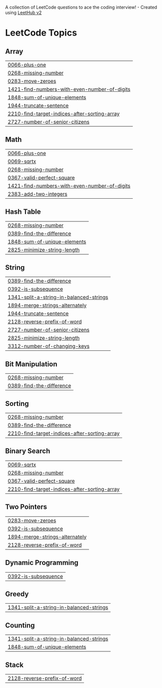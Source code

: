 A collection of LeetCode questions to ace the coding interview! - Created using [LeetHub v2](https://github.com/arunbhardwaj/LeetHub-2.0)
<!---LeetCode Topics Start-->
# LeetCode Topics
## Array
|  |
| ------- |
| [0066-plus-one](https://github.com/Suhail156/Leet-Code/tree/master/0066-plus-one) |
| [0268-missing-number](https://github.com/Suhail156/Leet-Code/tree/master/0268-missing-number) |
| [0283-move-zeroes](https://github.com/Suhail156/Leet-Code/tree/master/0283-move-zeroes) |
| [1421-find-numbers-with-even-number-of-digits](https://github.com/Suhail156/Leet-Code/tree/master/1421-find-numbers-with-even-number-of-digits) |
| [1848-sum-of-unique-elements](https://github.com/Suhail156/Leet-Code/tree/master/1848-sum-of-unique-elements) |
| [1944-truncate-sentence](https://github.com/Suhail156/Leet-Code/tree/master/1944-truncate-sentence) |
| [2210-find-target-indices-after-sorting-array](https://github.com/Suhail156/Leet-Code/tree/master/2210-find-target-indices-after-sorting-array) |
| [2727-number-of-senior-citizens](https://github.com/Suhail156/Leet-Code/tree/master/2727-number-of-senior-citizens) |
## Math
|  |
| ------- |
| [0066-plus-one](https://github.com/Suhail156/Leet-Code/tree/master/0066-plus-one) |
| [0069-sqrtx](https://github.com/Suhail156/Leet-Code/tree/master/0069-sqrtx) |
| [0268-missing-number](https://github.com/Suhail156/Leet-Code/tree/master/0268-missing-number) |
| [0367-valid-perfect-square](https://github.com/Suhail156/Leet-Code/tree/master/0367-valid-perfect-square) |
| [1421-find-numbers-with-even-number-of-digits](https://github.com/Suhail156/Leet-Code/tree/master/1421-find-numbers-with-even-number-of-digits) |
| [2383-add-two-integers](https://github.com/Suhail156/Leet-Code/tree/master/2383-add-two-integers) |
## Hash Table
|  |
| ------- |
| [0268-missing-number](https://github.com/Suhail156/Leet-Code/tree/master/0268-missing-number) |
| [0389-find-the-difference](https://github.com/Suhail156/Leet-Code/tree/master/0389-find-the-difference) |
| [1848-sum-of-unique-elements](https://github.com/Suhail156/Leet-Code/tree/master/1848-sum-of-unique-elements) |
| [2825-minimize-string-length](https://github.com/Suhail156/Leet-Code/tree/master/2825-minimize-string-length) |
## String
|  |
| ------- |
| [0389-find-the-difference](https://github.com/Suhail156/Leet-Code/tree/master/0389-find-the-difference) |
| [0392-is-subsequence](https://github.com/Suhail156/Leet-Code/tree/master/0392-is-subsequence) |
| [1341-split-a-string-in-balanced-strings](https://github.com/Suhail156/Leet-Code/tree/master/1341-split-a-string-in-balanced-strings) |
| [1894-merge-strings-alternately](https://github.com/Suhail156/Leet-Code/tree/master/1894-merge-strings-alternately) |
| [1944-truncate-sentence](https://github.com/Suhail156/Leet-Code/tree/master/1944-truncate-sentence) |
| [2128-reverse-prefix-of-word](https://github.com/Suhail156/Leet-Code/tree/master/2128-reverse-prefix-of-word) |
| [2727-number-of-senior-citizens](https://github.com/Suhail156/Leet-Code/tree/master/2727-number-of-senior-citizens) |
| [2825-minimize-string-length](https://github.com/Suhail156/Leet-Code/tree/master/2825-minimize-string-length) |
| [3312-number-of-changing-keys](https://github.com/Suhail156/Leet-Code/tree/master/3312-number-of-changing-keys) |
## Bit Manipulation
|  |
| ------- |
| [0268-missing-number](https://github.com/Suhail156/Leet-Code/tree/master/0268-missing-number) |
| [0389-find-the-difference](https://github.com/Suhail156/Leet-Code/tree/master/0389-find-the-difference) |
## Sorting
|  |
| ------- |
| [0268-missing-number](https://github.com/Suhail156/Leet-Code/tree/master/0268-missing-number) |
| [0389-find-the-difference](https://github.com/Suhail156/Leet-Code/tree/master/0389-find-the-difference) |
| [2210-find-target-indices-after-sorting-array](https://github.com/Suhail156/Leet-Code/tree/master/2210-find-target-indices-after-sorting-array) |
## Binary Search
|  |
| ------- |
| [0069-sqrtx](https://github.com/Suhail156/Leet-Code/tree/master/0069-sqrtx) |
| [0268-missing-number](https://github.com/Suhail156/Leet-Code/tree/master/0268-missing-number) |
| [0367-valid-perfect-square](https://github.com/Suhail156/Leet-Code/tree/master/0367-valid-perfect-square) |
| [2210-find-target-indices-after-sorting-array](https://github.com/Suhail156/Leet-Code/tree/master/2210-find-target-indices-after-sorting-array) |
## Two Pointers
|  |
| ------- |
| [0283-move-zeroes](https://github.com/Suhail156/Leet-Code/tree/master/0283-move-zeroes) |
| [0392-is-subsequence](https://github.com/Suhail156/Leet-Code/tree/master/0392-is-subsequence) |
| [1894-merge-strings-alternately](https://github.com/Suhail156/Leet-Code/tree/master/1894-merge-strings-alternately) |
| [2128-reverse-prefix-of-word](https://github.com/Suhail156/Leet-Code/tree/master/2128-reverse-prefix-of-word) |
## Dynamic Programming
|  |
| ------- |
| [0392-is-subsequence](https://github.com/Suhail156/Leet-Code/tree/master/0392-is-subsequence) |
## Greedy
|  |
| ------- |
| [1341-split-a-string-in-balanced-strings](https://github.com/Suhail156/Leet-Code/tree/master/1341-split-a-string-in-balanced-strings) |
## Counting
|  |
| ------- |
| [1341-split-a-string-in-balanced-strings](https://github.com/Suhail156/Leet-Code/tree/master/1341-split-a-string-in-balanced-strings) |
| [1848-sum-of-unique-elements](https://github.com/Suhail156/Leet-Code/tree/master/1848-sum-of-unique-elements) |
## Stack
|  |
| ------- |
| [2128-reverse-prefix-of-word](https://github.com/Suhail156/Leet-Code/tree/master/2128-reverse-prefix-of-word) |
<!---LeetCode Topics End-->